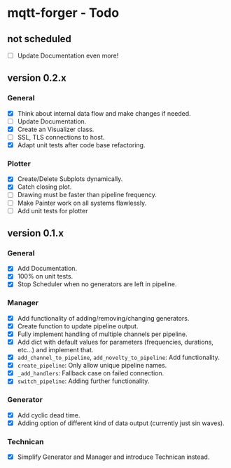 # mqtt-forger - Todo

## not scheduled

- [ ] Update Documentation even more!

## version 0.2.x

### General

- [x] Think about internal data flow and make changes if needed.
- [ ] Update Documentation.
- [x] Create an Visualizer class.
- [ ] SSL, TLS connections to host.
- [x] Adapt unit tests after code base refactoring.

### Plotter

- [x] Create/Delete Subplots dynamically.
- [x] Catch closing plot.
- [ ] Drawing must be faster than pipeline frequency.
- [ ] Make Painter work on all systems flawlessly.
- [ ] Add unit tests for plotter

## version 0.1.x

### General

- [x] Add Documentation.
- [x] 100% on unit tests.
- [x] Stop Scheduler when no generators are left in pipeline.

### Manager

- [x] Add functionality of adding/removing/changing generators.
- [x] Create function to update pipeline output.
- [x] Fully implement handling of multiple channels per pipeline.
- [x] Add dict with default values for parameters (frequencies, durations, etc...) and implement that.
- [x] `add_channel_to_pipeline`, `add_novelty_to_pipeline`: Add functionality.
- [x] `create_pipeline`: Only allow unique pipeline names.
- [x] `_add_handlers`: Fallback case on failed connection.
- [x] `switch_pipeline`: Adding further functionality.
    
### Generator

- [x] Add cyclic dead time.
- [x] Adding option of different kind of data output (currently just sin waves).

### Technican

- [x] Simplify Generator and Manager and introduce Technican instead.
